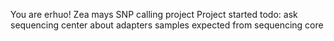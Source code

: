 You are erhuo!
Zea mays SNP calling project
Project started
todo: ask sequencing center about adapters
samples expected from sequencing core
